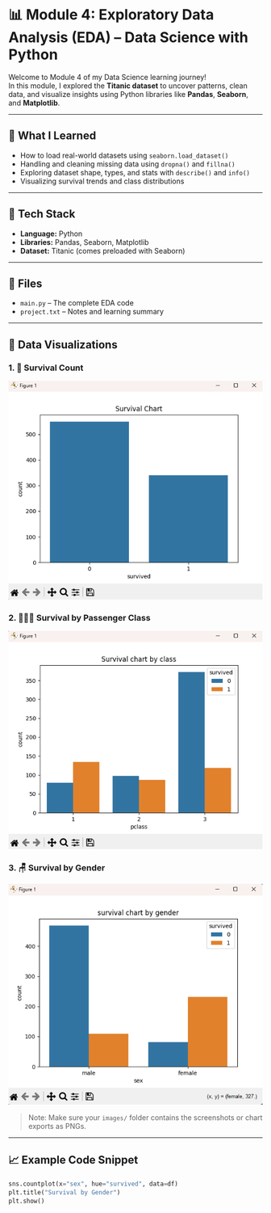 # 📊 Module 4: Exploratory Data Analysis (EDA) – Data Science with Python

Welcome to Module 4 of my Data Science learning journey!  
In this module, I explored the **Titanic dataset** to uncover patterns, clean data, and visualize insights using Python libraries like **Pandas**, **Seaborn**, and **Matplotlib**.

---

## 🧠 What I Learned

- How to load real-world datasets using `seaborn.load_dataset()`
- Handling and cleaning missing data using `dropna()` and `fillna()`
- Exploring dataset shape, types, and stats with `describe()` and `info()`
- Visualizing survival trends and class distributions

---

## 🔧 Tech Stack

- **Language:** Python
- **Libraries:** Pandas, Seaborn, Matplotlib
- **Dataset:** Titanic (comes preloaded with Seaborn)

---

## 📁 Files

- `main.py` – The complete EDA code
- `project.txt` – Notes and learning summary

---

## 📸 Data Visualizations

### 1. 🧍‍ Survival Count
![Survival Count](./datascience/images/survial-1.png)

### 2. 🧑‍🤝‍🧑 Survival by Passenger Class 
![Survival by Gender](./datascience/images/survival-2.png)

### 3. 🪑 Survival by Gender
![Survival by Class](./datascience/images/survival-3.png)

> Note: Make sure your `images/` folder contains the screenshots or chart exports as PNGs.

---

## 📈 Example Code Snippet

```python
sns.countplot(x="sex", hue="survived", data=df)
plt.title("Survival by Gender")
plt.show()
